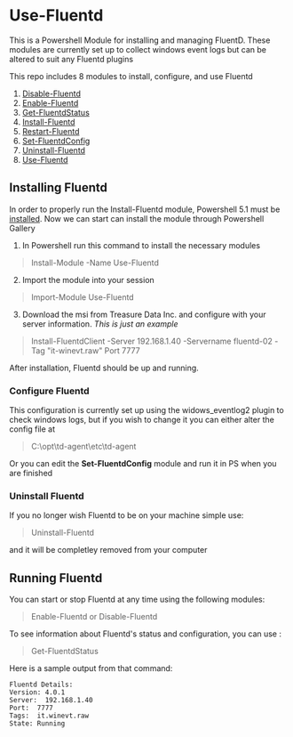 
# Use-Fluentd
This is a Powershell Module for installing and managing FluentD. These modules are currently set up to collect windows event logs but can be altered to suit any Fluentd plugins

This repo includes 8 modules to install, configure, and use Fluentd
1. [Disable-Fluentd](https://github.com/azusapacificuniversity/Use-Fluentd/blob/main/Disable-Fluentd.psm1)
2. [Enable-Fluentd](https://github.com/azusapacificuniversity/Use-Fluentd/blob/main/Enable-Fluentd.psm1)
3. [Get-FluentdStatus](https://github.com/azusapacificuniversity/Use-Fluentd/blob/main/Get-FluentdStatus.psm1)
4. [Install-Fluentd](https://github.com/azusapacificuniversity/Use-Fluentd/blob/main/Install-Fluentd.psm1)
5. [Restart-Fluentd](https://github.com/azusapacificuniversity/Use-Fluentd/blob/main/Restart-Fluentd.psm1)
6. [Set-FluentdConfig](https://github.com/azusapacificuniversity/Use-Fluentd/blob/main/Set-FluentdConfig.psm1)
7. [Uninstall-Fluentd](https://github.com/azusapacificuniversity/Use-Fluentd/blob/main/Uninstall-Fluentd.psm1)
8. [Use-Fluentd](https://github.com/azusapacificuniversity/Use-Fluentd/blob/main/Use-Fluentd.psd1)

## Installing Fluentd
In order to properly run the Install-Fluentd module, Powershell 5.1 must be [installed](https://docs.microsoft.com/en-us/powershell/scripting/windows-powershell/wmf/setup/install-configure?view=powershell-7).
Now we can start can install the module through Powershell Gallery
1. In Powershell run this command to install the necessary modules
> Install-Module -Name Use-Fluentd
2. Import the module into your session
> Import-Module Use-Fluentd
3. Download the msi from Treasure Data Inc. and configure with your server information. *This is just an example*
> Install-FluentdClient -Server 192.168.1.40 -Servername fluentd-02 -Tag "it-winevt.raw" Port 7777

After installation, Fluentd should be up and running.
### Configure Fluentd
This configuration is currently set up using the widows_eventlog2 plugin to check windows logs, but if you wish to change it you can either alter the config file at
> C:\opt\td-agent\etc\td-agent

Or you can edit the **Set-FluentdConfig** module and run it in PS when you are finished
### Uninstall Fluentd
If you no longer wish Fluentd to be on your machine simple use:
> Uninstall-Fluentd

and it will be completley removed from your computer
## Running Fluentd
You can start or stop Fluentd at any time using the following modules:
> Enable-Fluentd
or
Disable-Fluentd

To see information about Fluentd's status and configuration, you can use :
> Get-FluentdStatus

Here is a sample output from that command:
```
Fluentd Details:
Version: 4.0.1
Server:  192.168.1.40
Port:  7777
Tags:  it.winevt.raw
State: Running
```
